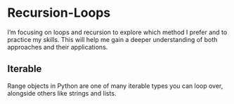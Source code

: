 # Recursion-Loops

I’m focusing on loops and recursion to explore which method I prefer and to practice my skills. This will help me gain a deeper understanding of both approaches and their applications.

## Iterable

Range objects in Python are one of many iterable types you can loop over, alongside others like strings and lists.
